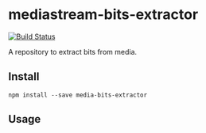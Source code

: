 # mediastream-bits-extractor
[![Build Status](https://travis-ci.org/ycmjason/mediastream-bits-extractor.svg?branch=master)](https://travis-ci.org/ycmjason/mediastream-bits-extractor)

A repository to extract bits from media.

## Install
```
npm install --save media-bits-extractor
```

## Usage

